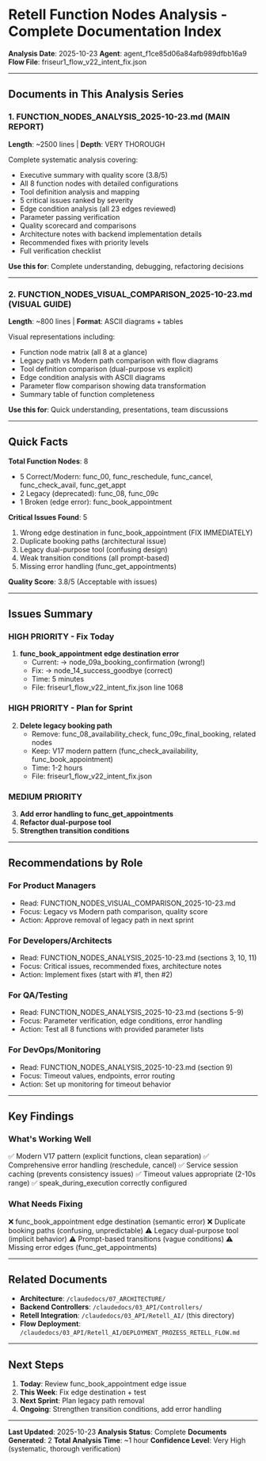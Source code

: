 # Retell Function Nodes Analysis - Complete Documentation Index

**Analysis Date**: 2025-10-23
**Agent**: agent_f1ce85d06a84afb989dfbb16a9
**Flow File**: friseur1_flow_v22_intent_fix.json

---

## Documents in This Analysis Series

### 1. FUNCTION_NODES_ANALYSIS_2025-10-23.md (MAIN REPORT)
**Length**: ~2500 lines | **Depth**: VERY THOROUGH

Complete systematic analysis covering:
- Executive summary with quality score (3.8/5)
- All 8 function nodes with detailed configurations
- Tool definition analysis and mapping
- 5 critical issues ranked by severity
- Edge condition analysis (all 23 edges reviewed)
- Parameter passing verification
- Quality scorecard and comparisons
- Architecture notes with backend implementation details
- Recommended fixes with priority levels
- Full verification checklist

**Use this for**: Complete understanding, debugging, refactoring decisions

---

### 2. FUNCTION_NODES_VISUAL_COMPARISON_2025-10-23.md (VISUAL GUIDE)
**Length**: ~800 lines | **Format**: ASCII diagrams + tables

Visual representations including:
- Function node matrix (all 8 at a glance)
- Legacy path vs Modern path comparison with flow diagrams
- Tool definition comparison (dual-purpose vs explicit)
- Edge condition analysis with ASCII diagrams
- Parameter flow comparison showing data transformation
- Summary table of function completeness

**Use this for**: Quick understanding, presentations, team discussions

---

## Quick Facts

**Total Function Nodes**: 8
- 5 Correct/Modern: func_00, func_reschedule, func_cancel, func_check_avail, func_get_appt
- 2 Legacy (deprecated): func_08, func_09c
- 1 Broken (edge error): func_book_appointment

**Critical Issues Found**: 5
1. Wrong edge destination in func_book_appointment (FIX IMMEDIATELY)
2. Duplicate booking paths (architectural issue)
3. Legacy dual-purpose tool (confusing design)
4. Weak transition conditions (all prompt-based)
5. Missing error handling (func_get_appointments)

**Quality Score**: 3.8/5 (Acceptable with issues)

---

## Issues Summary

### HIGH PRIORITY - Fix Today
1. **func_book_appointment edge destination error**
   - Current: → node_09a_booking_confirmation (wrong!)
   - Fix: → node_14_success_goodbye (correct)
   - Time: 5 minutes
   - File: friseur1_flow_v22_intent_fix.json line 1068

### HIGH PRIORITY - Plan for Sprint
2. **Delete legacy booking path**
   - Remove: func_08_availability_check, func_09c_final_booking, related nodes
   - Keep: V17 modern pattern (func_check_availability, func_book_appointment)
   - Time: 1-2 hours
   - File: friseur1_flow_v22_intent_fix.json

### MEDIUM PRIORITY
3. **Add error handling to func_get_appointments**
4. **Refactor dual-purpose tool**
5. **Strengthen transition conditions**

---

## Recommendations by Role

### For Product Managers
- Read: FUNCTION_NODES_VISUAL_COMPARISON_2025-10-23.md
- Focus: Legacy vs Modern path comparison, quality score
- Action: Approve removal of legacy path in next sprint

### For Developers/Architects
- Read: FUNCTION_NODES_ANALYSIS_2025-10-23.md (sections 3, 10, 11)
- Focus: Critical issues, recommended fixes, architecture notes
- Action: Implement fixes (start with #1, then #2)

### For QA/Testing
- Read: FUNCTION_NODES_ANALYSIS_2025-10-23.md (sections 5-9)
- Focus: Parameter verification, edge conditions, error handling
- Action: Test all 8 functions with provided parameter lists

### For DevOps/Monitoring
- Read: FUNCTION_NODES_ANALYSIS_2025-10-23.md (section 9)
- Focus: Timeout values, endpoints, error routing
- Action: Set up monitoring for timeout behavior

---

## Key Findings

### What's Working Well
✅ Modern V17 pattern (explicit functions, clean separation)
✅ Comprehensive error handling (reschedule, cancel)
✅ Service session caching (prevents consistency issues)
✅ Timeout values appropriate (2-10s range)
✅ speak_during_execution correctly configured

### What Needs Fixing
❌ func_book_appointment edge destination (semantic error)
❌ Duplicate booking paths (confusing, unpredictable)
⚠️ Legacy dual-purpose tool (implicit behavior)
⚠️ Prompt-based transitions (vague conditions)
⚠️ Missing error edges (func_get_appointments)

---

## Related Documents

- **Architecture**: `/claudedocs/07_ARCHITECTURE/`
- **Backend Controllers**: `/claudedocs/03_API/Controllers/`
- **Retell Integration**: `/claudedocs/03_API/Retell_AI/` (this directory)
- **Flow Deployment**: `/claudedocs/03_API/Retell_AI/DEPLOYMENT_PROZESS_RETELL_FLOW.md`

---

## Next Steps

1. **Today**: Review func_book_appointment edge issue
2. **This Week**: Fix edge destination + test
3. **Next Sprint**: Plan legacy path removal
4. **Ongoing**: Strengthen transition conditions, add error handling

---

**Last Updated**: 2025-10-23
**Analysis Status**: Complete
**Documents Generated**: 2
**Total Analysis Time**: ~1 hour
**Confidence Level**: Very High (systematic, thorough verification)
